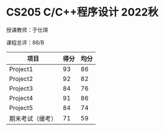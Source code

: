 # CS205 C/C++程序设计 2022秋

授课教师：于仕琪

课程总评：86/B

| 项目             | 得分 | 均分 |
| ---------------- | ---- | ---- |
| Project1         | 93   | 86   |
| Project2         | 92   | 82   |
| Project3         | 84   | 76   |
| Project4         | 91   | 86   |
| Project5         | 84   | 74   |
| 期末考试（缓考） | 71   | 59   |
